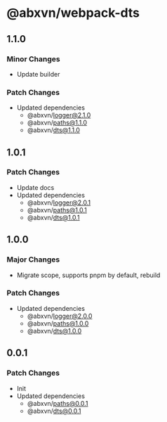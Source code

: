 # @abxvn/webpack-dts

## 1.1.0

### Minor Changes

- Update builder

### Patch Changes

- Updated dependencies
  - @abxvn/logger@2.1.0
  - @abxvn/paths@1.1.0
  - @abxvn/dts@1.1.0

## 1.0.1

### Patch Changes

- Update docs
- Updated dependencies
  - @abxvn/logger@2.0.1
  - @abxvn/paths@1.0.1
  - @abxvn/dts@1.0.1

## 1.0.0

### Major Changes

- Migrate scope, supports pnpm by default, rebuild

### Patch Changes

- Updated dependencies
  - @abxvn/logger@2.0.0
  - @abxvn/paths@1.0.0
  - @abxvn/dts@1.0.0

## 0.0.1

### Patch Changes

- Init
- Updated dependencies
  - @abxvn/paths@0.0.1
  - @abxvn/dts@0.0.1
